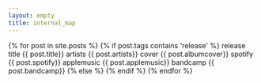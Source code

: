 ```yaml
---
layout: empty
title: internal_map
---
```


{% for post in site.posts %}
  {% if post.tags contains 'release' %}
    release
    title {{ post.title}}
    artists {{ post.artists}}
    cover {{ post.albumcover}}
    spotify {{ post.spotify}}
    applemusic {{ post.applemusic}}
    bandcamp {{ post.bandcamp}}
  {% else %}
  {% endif %}
{% endfor %}
